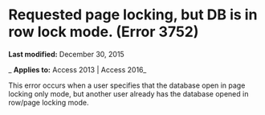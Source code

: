 
# Requested page locking, but DB is in row lock mode. (Error 3752)

 **Last modified:** December 30, 2015

 _ **Applies to:** Access 2013 | Access 2016_

This error occurs when a user specifies that the database open in page locking only mode, but another user already has the database opened in row/page locking mode.

